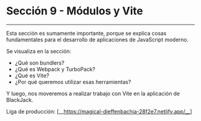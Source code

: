 # Sección 9 - Módulos y Vite
___

Esta sección es sumamente importante, porque se explica cosas fundamentales para el desarrollo de aplicaciones de JavaScript moderno.

Se visualiza en la sección: 

- ¿Qué son bundlers?
- ¿Qué es Webpack y TurboPack?
- ¿Qué es Vite?
- ¿Por qué queremos utilizar esas herramientas?

Y luego, nos moveremos a realizar trabajo con Vite en la aplicación de BlackJack.

Liga de producción: [__https://magical-dieffenbachia-28f2e7.netlify.app/__]